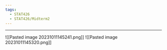 ```yaml
---
tags:
  - STAT426
  - STAT426/Midterm2
---
```

---
![[Pasted image 20231011145241.png]]
![[Pasted image 20231011145320.png]]
